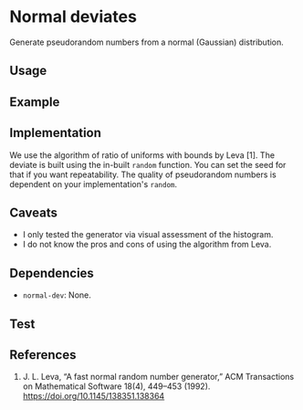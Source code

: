 # Normal deviates
Generate pseudorandom numbers from a normal (Gaussian) distribution.

## Usage

## Example

## Implementation
We use the algorithm of ratio of uniforms with bounds by Leva [1].
The deviate is built using the in-built `random` function. You can
set the seed for that if you want repeatability. The quality of
pseudorandom numbers is dependent on your implementation's `random`.

## Caveats
* I only tested the generator via visual assessment of the histogram.
* I do not know the pros and cons of using the algorithm from Leva.

## Dependencies
* `normal-dev`: None.

## Test

## References
1. J. L. Leva, “A fast normal random number generator,” ACM Transactions on
   Mathematical Software 18(4), 449–453 (1992).
   https://doi.org/10.1145/138351.138364
